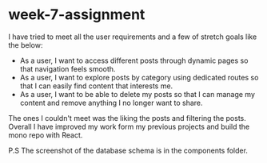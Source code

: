 # week-7-assignment

I have tried to meet all the user requirements and a few of stretch goals like the below:

- As a user, I want to access different posts through dynamic pages so that navigation feels smooth.
- As a user, I want to explore posts by category using dedicated routes so that I can easily find content that interests me.
- As a user, I want to be able to delete my posts so that I can manage my content and remove anything I no longer want to share.

The ones I couldn't meet was the liking the posts and filtering the posts. Overall I have improved my work form my previous projects and build the mono repo with React.

P.S The screenshot of the database schema is in the components folder.
